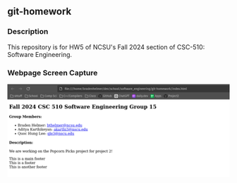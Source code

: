## git-homework

### Description
This repository is for HW5 of NCSU's Fall 2024 section of CSC-510: Software Engineering.

### Webpage Screen Capture
![Webpage](./Webpage.png)
